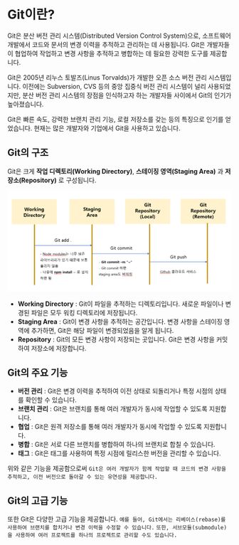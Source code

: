 # Git이란?
Git은 분산 버전 관리 시스템(Distributed Version Control System)으로, 소프트웨어 개발에서 코드와 문서의 변경 이력을 추적하고 관리하는 데 사용됩니다. Git은 개발자들이 협업하여 작업하고 변경 사항을 추적하고 병합하는 데 필요한 강력한 도구를 제공합니다.

Git은 2005년 리누스 토발즈(Linus Torvalds)가 개발한 오픈 소스 버전 관리 시스템입니다. 이전에는 Subversion, CVS 등의 중앙 집중식 버전 관리 시스템이 널리 사용되었지만, 분산 버전 관리 시스템의 장점을 인식하고자 하는 개발자들 사이에서 Git의 인기가 높아졌습니다.

Git은 빠른 속도, 강력한 브랜치 관리 기능, 로컬 저장소를 갖는 등의 특징으로 인기를 얻었습니다. 현재는 많은 개발자와 기업에서 Git을 사용하고 있습니다.

## Git의 구조
Git은 크게 **작업 디렉토리(Working Directory)**, **스테이징 영역(Staging Area)** 과 **저장소(Repository)** 로 구성됩니다.

![image](/image/Git의구조.png)
- **Working Directory** : Git이 파일을 추적하는 디렉토리입니다. 새로운 파일이나 변경된 파일은 모두 워킹 디렉토리에 저장됩니다.
- **Staging Area** : Git이 변경 사항을 추적하는 공간입니다. 변경 사항을 스테이징 영역에 추가하면, Git은 해당 파일이 변경되었음을 알게 됩니다.
- **Repository** : Git의 모든 변경 사항이 저장되는 곳입니다. Git은 변경 사항을 커밋하여 저장소에 저장합니다.

## Git의 주요 기능
- **버전 관리** : Git은 변경 이력을 추적하여 이전 상태로 되돌리거나 특정 시점의 상태를 확인할 수 있습니다.
- **브랜치 관리** : Git은 브랜치를 통해 여러 개발자가 동시에 작업할 수 있도록 지원합니다.
- **협업** : Git은 원격 저장소를 통해 여러 개발자가 동시에 작업할 수 있도록 지원합니다.
- **병합** : Git은 서로 다른 브랜치를 병합하여 하나의 브랜치로 합칠 수 있습니다.
- **태그** : Git은 태그를 사용하여 특정 시점에 릴리스한 버전을 관리할 수 있습니다.

위와 같은 기능을 제공함으로써 `Git은 여러 개발자가 함께 작업할 때 코드의 변경 사항을 추적하고, 이전 버전으로 돌아갈 수 있는 유연성을 제공합니다.`

## Git의 고급 기능
또한 Git은 다양한 고급 기능을 제공합니다. `예를 들어, Git에서는 리베이스(rebase)를 사용하여 브랜치를 합치거나 변경 이력을 수정할 수 있습니다.` `또한, 서브모듈(submodule)을 사용하여 여러 프로젝트를 하나의 프로젝트로 관리할 수도 있습니다.`
